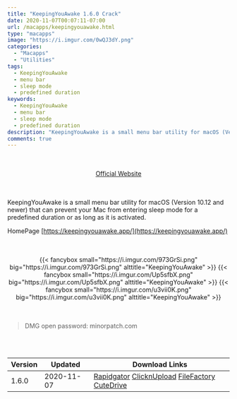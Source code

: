 ```yaml
---
title: "KeepingYouAwake 1.6.0 Crack"
date: 2020-11-07T00:07:11-07:00
url: /macapps/keepingyouawake.html
type: "macapps"
image: "https://i.imgur.com/0wQJ3dY.png"
categories:
  - "Macapps"
  - "Utilities"
tags:
  - KeepingYouAwake
  - menu bar
  - sleep mode
  - predefined duration
keywords:
  - KeepingYouAwake
  - menu bar
  - sleep mode
  - predefined duration
description: "KeepingYouAwake is a small menu bar utility for macOS (Version 10.12 and newer) that can prevent your Mac from entering sleep mode for a predefined duration or as long as it is activated"
comments: true
---
```


<br/>
<br/>
<center>
<a href="https://keepingyouawake.app/" target="blank"><div class="border border-blue-500 rounded-lg transition duration-500 
    ease-in-out w-48 text-lg text-blue-500 text-center hover:bg-blue-500 hover:text-white">
  Official Website 
</div></a>
</center>
<br/>
<br/>

KeepingYouAwake is a small menu bar utility for macOS (Version 10.12 and newer) that can prevent your Mac from entering sleep mode for a predefined duration or as long as it is activated.

HomePage [https://keepingyouawake.app/](https://keepingyouawake.app/)

<script async src="https://pagead2.googlesyndication.com/pagead/js/adsbygoogle.js"></script>
<ins class="adsbygoogle"
     style="display:block; text-align:center;"
     data-ad-layout="in-article"
     data-ad-format="fluid"
     data-ad-client="ca-pub-8746275014476192"
     data-ad-slot="5144997159"></ins>
<script>
     (adsbygoogle = window.adsbygoogle || []).push({});
</script>
<br/>
<br/>


<center>
<div class="w-full grid grid-cols-3 flex gap-2">
{{< fancybox small="https://i.imgur.com/973GrSi.png" big="https://i.imgur.com/973GrSi.png" alttitle="KeepingYouAwake" >}}
{{< fancybox small="https://i.imgur.com/Up5sfbX.png" big="https://i.imgur.com/Up5sfbX.png" alttitle="KeepingYouAwake" >}}
{{< fancybox small="https://i.imgur.com/u3vii0K.png" big="https://i.imgur.com/u3vii0K.png" alttitle="KeepingYouAwake" >}}
</div>
</center>

<br/>
<br/>


> DMG open password: minorpatch.com

<br/>
<br/>
<div id="history_version" class="history_version">

| Version | Updated | Download Links |
| ---- | ---- | ---- |
| 1.6.0 | 2020-11-07 | [Rapidgator](https://ouo.io/p39JDF)   [ClicknUpload](https://ouo.io/o9fRQh)   [FileFactory](https://ouo.io/GmNUto)   [CuteDrive](https://ouo.io/2qMrC1) |

</div>
